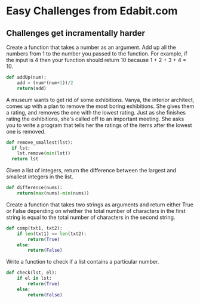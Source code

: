 # Easy Challenges from Edabit.com

## Challenges get incramentally harder

Create a function that takes a number as an argument. Add up all the numbers from 1 to the number you passed to the function. 
For example, if the input is 4 then your function should return 10 because 1 + 2 + 3 + 4 = 10.

```python
def addUp(num):
	add = (num*(num+1))/2
	return(add)
```

A museum wants to get rid of some exhibitions. Vanya, the interior architect, comes up with a plan to remove the most boring exhibitions. She gives them a rating, and removes the one with the lowest rating. Just as she finishes rating the exhibitions, she's called off to an important meeting. She asks you to write a program that tells her the ratings of the items after the lowest one is removed.
```python
def remove_smallest(lst):
  if lst:
  	lst.remove(min(lst))
  return lst
```
Given a list of integers, return the difference between the largest and smallest integers in the list.
```python
def difference(nums):
	return(max(nums)-min(nums))
```

Create a function that takes two strings as arguments and return either True or False depending on whether the total number of characters in the first string is equal to the total number of characters in the second string.
```python
def comp(txt1, txt2):
	if len(txt1) == len(txt2):
		return(True)
	else:
		return(False)
```

Write a function to check if a list contains a particular number.
```python
def check(lst, el):
	if el in lst:
		return(True)
	else:
		return(False)
```
